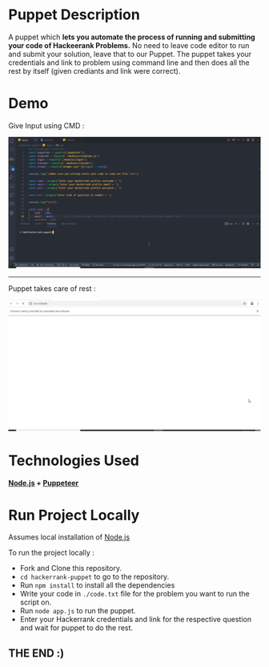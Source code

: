 # Puppet Description
A puppet which **lets you automate the process of running and submitting your code of Hackeerank Problems.** No need to leave code editor to run and submit your solution, leave that to our Puppet. The puppet takes your credentials and link to problem using command line and then does all the rest by itself (given crediants and link were correct).

# Demo

Give Input using CMD :

![Command Line Gif](gifs/CMD.gif)

<hr></hr>

Puppet takes care of rest :

![Browser Gif](gifs/Browser.gif)

# Technologies Used

**[Node.js](https://nodejs.org/en/) + [Puppeteer](https://pptr.dev/)**

# Run Project Locally

Assumes local installation of [Node.js](https://nodejs.org/en/)

To run the project locally :

* Fork and Clone this repository.
* `cd hackerrank-puppet` to go to the repository.
* Run `npm install` to install all the dependencies
* Write your code in `./code.txt` file for the problem you want to run the script on.
* Run `node app.js` to run the puppet.
* Enter your Hackerrank credentials and link for the respective question and wait for puppet to do the rest.


## THE END :)